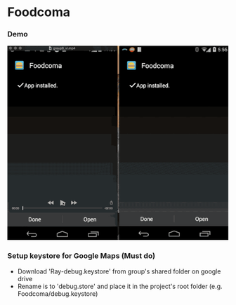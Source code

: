 # Foodcoma

### Demo
<img src="group3Demo.gif"/>

### Setup keystore for Google Maps (Must do)
- Download 'Ray-debug.keystore' from group's shared folder on google drive
- Rename is to 'debug.store' and place it in the project's root folder (e.g. Foodcoma/debug.keystore)